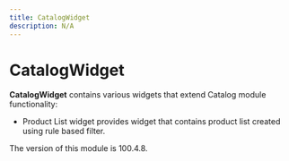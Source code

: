 ```yaml
---
title: CatalogWidget
description: N/A
---
```


# CatalogWidget

**CatalogWidget** contains various widgets that extend Catalog module functionality:

- Product List widget provides widget that contains product list created using rule based filter.

<InlineAlert slots="text" />
The version of this module is 100.4.8.
